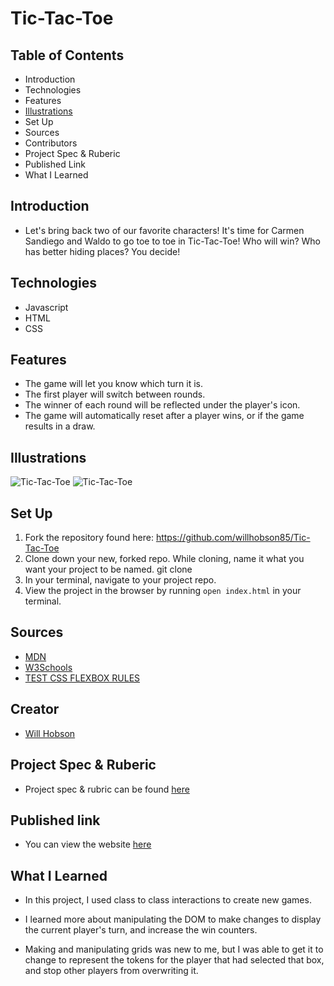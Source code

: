 # Tic-Tac-Toe

## Table of Contents

- Introduction
- Technologies
- Features
- [Illustrations](#illustrations)
- Set Up
- Sources
- Contributors
- Project Spec & Ruberic
- Published Link
- What I Learned

## Introduction

 - Let's bring back two of our favorite characters! It's time for Carmen Sandiego and Waldo to go toe to toe in Tic-Tac-Toe! Who will win? Who has better hiding places? You decide!

## Technologies

  - Javascript
  - HTML
  - CSS

## Features
  - The game will let you know which turn it is.
  - The first player will switch between rounds.
  - The winner of each round will be reflected under the player's icon.
  - The game will automatically reset after a player wins, or if the game results in a draw.

## Illustrations

  ![Tic-Tac-Toe](https://user-images.githubusercontent.com/99286590/165381872-8b91d199-dbb6-487a-a6e9-c9d523b71e0d.png)
  ![Tic-Tac-Toe](https://user-images.githubusercontent.com/99286590/165385831-27b720b2-7877-4c2e-9046-716615369695.png)

## Set Up

  1. Fork the repository found here: https://github.com/willhobson85/Tic-Tac-Toe
  2. Clone down your new, forked repo. While cloning, name it what you want your project to be named. git clone <url> <newNameYouWantItToHave>
  3. In your terminal, navigate to your project repo.
  4. View the project in the browser by running `open index.html` in your terminal.

## Sources

  - [MDN](https://developer.mozilla.org/en-US/)
  - [W3Schools](https://www.w3schools.com/)
  - [TEST CSS FLEXBOX RULES](https://flexbox.help/)


## Creator

  - [Will Hobson](www.linkedin.com/in/william-hobson-96b78b190)

## Project Spec & Ruberic

  - Project spec & rubric can be found [here](https://frontend.turing.edu/projects/module-1/tic-tac-toe-solo-v2.html)

## Published link
  - You can view the website [here](https://willhobson85.github.io/Tic-Tac-Toe/)

## What I Learned
  - In this project, I used class to class interactions to create new games.

  - I learned more about manipulating the DOM to make changes to display the current player's turn, and increase the win counters.

  - Making and manipulating grids was new to me, but I was able to get it to change to represent the tokens for the player that had selected that box, and stop other players from overwriting it.
